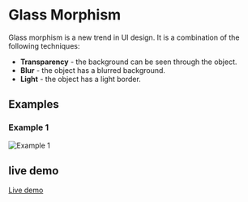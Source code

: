# Glass Morphism
Glass morphism is a new trend in UI design. It is a combination of the following techniques:
- **Transparency** - the background can be seen through the object.
- **Blur** - the object has a blurred background.
- **Light** - the object has a light border.

## Examples

### Example 1

![Example 1](./images/example-1.png)

## live demo

[Live demo](https://codepen.io/alexandr-kazakov/pen/ExZqQqQ)
